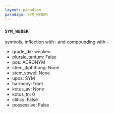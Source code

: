 ```yaml
---
layout: paradigm
paradigm: SYM_WEBER
---
```

### ` SYM_WEBER `

symbols, inflection with : and compounding with -
* grade_dir: weaken
* plurale_tantum: False
* pos: ACRONYM
* stem_diphthong: None
* stem_vowel: None
* upos: SYM
* harmony: front
* kotus_av: None
* kotus_tn: 0
* clitics: False
* possessive: False
